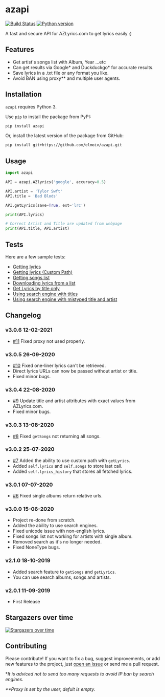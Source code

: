 # azapi

[![Build Status](https://api.travis-ci.org/elmoiv/azapi.svg?branch=master)](https://travis-ci.org/elmoiv/azapi)
[![Python version](https://img.shields.io/badge/python-3.x-brightgreen.svg)](https://pypi.org/project/azapi/)

A fast and secure API for AZLyrics.com to get lyrics easily :)

## Features

- Get artist's songs list with Album, Year ...etc
- Can get results via Google* and Duckduckgo* for accurate results.
- Save lyrics in a .txt file or any format you like.
- Avoid BAN using proxy\*\* and multiple user agents.

## Installation

`azapi` requires Python 3.

Use `pip` to install the package from PyPI:

```bash
pip install azapi
```

Or, install the latest version of the package from GitHub:

```bash
pip install git+https://github.com/elmoiv/azapi.git
```

## Usage

```python
import azapi

API = azapi.AZlyrics('google', accuracy=0.5)

API.artist = 'Tylor Swft'
API.title = 'Bad Blods'

API.getLyrics(save=True, ext='lrc')

print(API.lyrics)

# Correct Artist and Title are updated from webpage
print(API.title, API.artist)
```

## Tests

Here are a few sample tests:

- [Getting lyrics](https://github.com/elmoiv/azapi/tree/master/tests/test1.py)
- [Getting lyrics (Custom Path)](https://github.com/elmoiv/azapi/tree/master/tests/test7.py)
- [Getting songs list](https://github.com/elmoiv/azapi/tree/master/tests/test2.py)
- [Downloading lyrics from a list](https://github.com/elmoiv/azapi/tree/master/tests/test3.py)
- [Get Lyrics by title only](https://github.com/elmoiv/azapi/tree/master/tests/test4.py)
- [Using search engine with titles](https://github.com/elmoiv/azapi/tree/master/tests/test5.py)
- [Using search engine with mistyped title and artist](https://github.com/elmoiv/azapi/tree/master/tests/test6.py)

## Changelog

### v3.0.6 12-02-2021

- [#11](https://github.com/elmoiv/azapi/issues/11) Fixed proxy not used properly.

### v3.0.5 26-09-2020

- [#10](https://github.com/elmoiv/azapi/issues/10) Fixed one-liner lyrics can't be retrieved.
- Direct lyrics URLs can now be passed without artist or title.
- Fixed minor bugs.

### v3.0.4 22-08-2020

- [#9](https://github.com/elmoiv/azapi/issues/9) Update title and artist attributes with exact values from AZLyrics.com.
- Fixed minor bugs.

### v3.0.3 13-08-2020

- [#8](https://github.com/elmoiv/azapi/issues/8) Fixed `getSongs` not returning all songs.

### v3.0.2 25-07-2020

- [#7](https://github.com/elmoiv/azapi/issues/7) Added the ability to use custom path with `getLyrics`.
- Added `self.lyrics` and `self.songs` to store last call.
- Added `self.lyrics_history` that stores all fetched lyrics.

### v3.0.1 07-07-2020

- [#6](https://github.com/elmoiv/azapi/issues/6) Fixed single albums return relative urls.

### v3.0.0 15-06-2020

- Project re-done from scratch.
- Added the ability to use search engines.
- Fixed unicode issue with non-english lyrics.
- Fixed songs list not working for artists with single album.
- Removed search as it's no longer needed.
- Fixed NoneType bugs.

### v2.1.0 18-10-2019

- Added search feature to `getSongs` and `getLyrics`.
- You can use search albums, songs and artists.

### v2.0.1 11-09-2019

- First Release

## Stargazers over time

[![Stargazers over time](https://starchart.cc/elmoiv/azapi.svg)](https://starchart.cc/elmoiv/azapi)

## Contributing

Please contribute! If you want to fix a bug, suggest improvements, or add new features to the project, just [open an issue](https://github.com/elmoiv/azapi/issues) or send me a pull request.

\*_It is adviced not to send too many requests to avoid IP ban by search engines._

_\*\*Proxy is set by the user, defult is empty._
